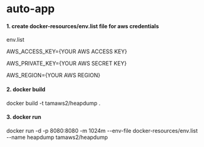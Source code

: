 # auto-app

<h4>1. create docker-resources/env.list file for aws credentials</h4>

<p>env.list</p>
<p>AWS_ACCESS_KEY={YOUR AWS ACCESS KEY}</p>
<p>AWS_PRIVATE_KEY={YOUR AWS SECRET KEY}</p>
<p>AWS_REGION={YOUR AWS REGION}</p>

<h4>2. docker build</h4>
<p>docker build -t tamaws2/heapdump .</p>

<h4>3. docker run</h4>
<p>docker run -d -p 8080:8080 -m 1024m --env-file docker-resources/env.list --name heapdump tamaws2/heapdump</p>
